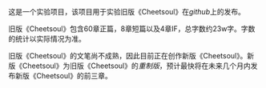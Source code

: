 这是一个实验项目，该项目用于实验旧版《Cheetsoul》在*github*上的发布。



旧版《Cheetsoul》包含60章正篇，8章短篇以及4章IF，总字数约23w字。字数的统计以实际情况为准。



旧版《Cheetsoul》的文笔尚不成熟，因此目前正在创作新版《Cheetsoul》。新版《Cheetsoul》为旧版《Cheetsoul》的*重制版*，预计最快将在未来几个月内发布新版《Cheetsoul》的前三章。

